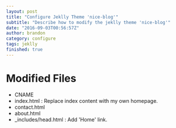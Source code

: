 ```yaml
---
layout: post
title: "Configure Jeklly Theme 'nice-blog'"
subtitle: "Describe how to modify the jeklly theme 'nice-blog'"
date: "2016-09-03T00:56:57Z"
author: brandon
category: configure
tags: jeklly 
finished: true
---
```


# Modified Files

- CNAME
- index.html : Replace index content with my own homepage.
- contact.html
- about.html 
- _includes/head.html : Add 'Home' link.

